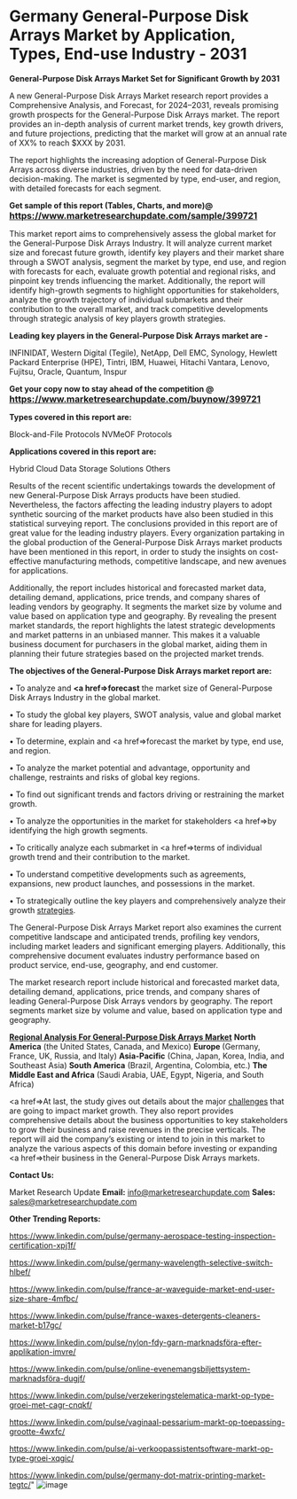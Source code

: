 # Germany General-Purpose Disk Arrays Market by Application, Types, End-use Industry - 2031

<strong>General-Purpose Disk Arrays Market Set for Significant Growth by 2031</strong>

A new General-Purpose Disk Arrays Market research report provides a Comprehensive Analysis, and Forecast, for 2024–2031, reveals promising growth prospects for the General-Purpose Disk Arrays market. The report provides an in-depth analysis of current market trends, key growth drivers, and future projections, predicting that the market will grow at an annual rate of XX% to reach $XXX by 2031.

The report highlights the increasing adoption of General-Purpose Disk Arrays across diverse industries, driven by the need for data-driven decision-making. The market is segmented by type, end-user, and region, with detailed forecasts for each segment.

<strong>Get sample of this report (Tables, Charts, and more)@ <a href=https://www.marketresearchupdate.com/sample/399721><font size=3 color=#0000ff>https://www.marketresearchupdate.com/sample/399721</font></a></strong>

This market report aims to comprehensively assess the global market for the General-Purpose Disk Arrays Industry. It will analyze current market size and forecast future growth, identify key players and their market share through a SWOT analysis, segment the market by type, end use, and region with forecasts for each, evaluate growth potential and regional risks, and pinpoint key trends influencing the market. Additionally, the report will identify high-growth segments to highlight opportunities for stakeholders, analyze the growth trajectory of individual submarkets and their contribution to the overall market, and track competitive developments through strategic analysis of key players growth strategies.

<strong>Leading key players in the General-Purpose Disk Arrays market are -</strong>

INFINIDAT, Western Digital (Tegile), NetApp, Dell EMC, Synology, Hewlett Packard Enterprise (HPE), Tintri, IBM, Huawei, Hitachi Vantara, Lenovo, Fujitsu, Oracle, Quantum, Inspur

<strong>Get your copy now to stay ahead of the competition @ <a href=https://www.marketresearchupdate.com/buynow/399721><font size=3 color=#0000ff>https://www.marketresearchupdate.com/buynow/399721</font></a></strong>

<strong>Types covered in this report are:</strong>

Block-and-File Protocols
NVMeOF Protocols

<strong>Applications covered in this report are:</strong>

Hybrid Cloud
Data Storage Solutions
Others

Results of the recent scientific undertakings towards the development of new General-Purpose Disk Arrays products have been studied. Nevertheless, the factors affecting the leading industry players to adopt synthetic sourcing of the market products have also been studied in this statistical surveying report. The conclusions provided in this report are of great value for the leading industry players. Every organization partaking in the global production of the General-Purpose Disk Arrays market products have been mentioned in this report, in order to study the insights on cost-effective manufacturing methods, competitive landscape, and new avenues for applications.

Additionally, the report includes historical and forecasted market data, detailing demand, applications, price trends, and company shares of leading vendors by geography. It segments the market size by volume and value based on application type and geography. By revealing the present market standards, the report highlights the latest strategic developments and market patterns in an unbiased manner. This makes it a valuable business document for purchasers in the global market, aiding them in planning their future strategies based on the projected market trends.

<strong>The objectives of the General-Purpose Disk Arrays market report are:</strong>

• To analyze and <strong><a href=><strong>forecast</strong></a></strong> the market size of General-Purpose Disk Arrays Industry in the global market.

• To study the global key players, SWOT analysis, value and global market share for leading players.

• To determine, explain and <a href=>forecast</a> the market by type, end use, and region.

• To analyze the market potential and advantage, opportunity and challenge, restraints and risks of global key regions.

• To find out significant trends and factors driving or restraining the market growth.

• To analyze the opportunities in the market for stakeholders <a href=>by</a> identifying the high growth segments.

• To critically analyze each submarket in <a href=>terms</a> of individual growth trend and their contribution to the market.

• To understand competitive developments such as agreements, expansions, new product launches, and possessions in the market.

• To strategically outline the key players and comprehensively analyze their growth <a href=ASDF881288>strategies</a>.

The General-Purpose Disk Arrays Market report also examines the current competitive landscape and anticipated trends, profiling key vendors, including market leaders and significant emerging players. Additionally, this comprehensive document evaluates industry performance based on product service, end-use, geography, and end customer.

The market research report include historical and forecasted market data, detailing demand, applications, price trends, and company shares of leading General-Purpose Disk Arrays vendors by geography. The report segments market size by volume and value, based on application type and geography.

<strong><u><b>Regional Analysis For General-Purpose Disk Arrays Market</b></u></strong>
<strong><b>North America</b></strong> (the United States, Canada, and Mexico)
<strong><b>Europe </b></strong>(Germany, France, UK, Russia, and Italy)
<strong><b>Asia-Pacific</b></strong> (China, Japan, Korea, India, and Southeast Asia)
<strong><b>South America</b></strong> (Brazil, Argentina, Colombia, etc.)
<strong><b>The Middle East and Africa</b></strong> (Saudi Arabia, UAE, Egypt, Nigeria, and South Africa)

<a href=>At last,</a> the study gives out details about the major <a href=ASDF991299>challenges</a> that are going to impact market growth. They also report provides comprehensive details about the business opportunities to key stakeholders to grow their business and raise revenues in the precise verticals. The report will aid the company’s existing or intend to join in this market to analyze the various aspects of this domain before investing or expanding <a href=>their</a> business in the General-Purpose Disk Arrays markets.

<strong>Contact Us:</strong>

Market Research Update
<strong>Email:</strong> info@marketresearchupdate.com
<strong>Sales:</strong> sales@marketresearchupdate.com

<strong>Other Trending Reports:</strong>

<a href=https://www.linkedin.com/pulse/germany-aerospace-testing-inspection-certification-xpj1f/>https://www.linkedin.com/pulse/germany-aerospace-testing-inspection-certification-xpj1f/</a>

<a href=https://www.linkedin.com/pulse/germany-wavelength-selective-switch-hlbef/>https://www.linkedin.com/pulse/germany-wavelength-selective-switch-hlbef/</a>

<a href=https://www.linkedin.com/pulse/france-ar-waveguide-market-end-user-size-share-4mfbc/>https://www.linkedin.com/pulse/france-ar-waveguide-market-end-user-size-share-4mfbc/</a>

<a href=https://www.linkedin.com/pulse/france-waxes-detergents-cleaners-market-b17gc/>https://www.linkedin.com/pulse/france-waxes-detergents-cleaners-market-b17gc/</a>

<a href=https://www.linkedin.com/pulse/nylon-fdy-garn-marknadsföra-efter-applikation-imvre/>https://www.linkedin.com/pulse/nylon-fdy-garn-marknadsföra-efter-applikation-imvre/</a>

<a href=https://www.linkedin.com/pulse/online-evenemangsbiljettsystem-marknadsföra-dugjf/>https://www.linkedin.com/pulse/online-evenemangsbiljettsystem-marknadsföra-dugjf/</a>

<a href=https://www.linkedin.com/pulse/verzekeringstelematica-markt-op-type-groei-met-cagr-cnqkf/>https://www.linkedin.com/pulse/verzekeringstelematica-markt-op-type-groei-met-cagr-cnqkf/</a>

<a href=https://www.linkedin.com/pulse/vaginaal-pessarium-markt-op-toepassing-grootte-4wxfc/>https://www.linkedin.com/pulse/vaginaal-pessarium-markt-op-toepassing-grootte-4wxfc/</a>

<a href=https://www.linkedin.com/pulse/ai-verkoopassistentsoftware-markt-op-type-groei-xqgic/>https://www.linkedin.com/pulse/ai-verkoopassistentsoftware-markt-op-type-groei-xqgic/</a>

<a href=https://www.linkedin.com/pulse/germany-dot-matrix-printing-market-tegtc/>https://www.linkedin.com/pulse/germany-dot-matrix-printing-market-tegtc/</a>"
![image](https://github.com/user-attachments/assets/ff358a46-d832-4a48-85cc-b3f38a9e31b4)
